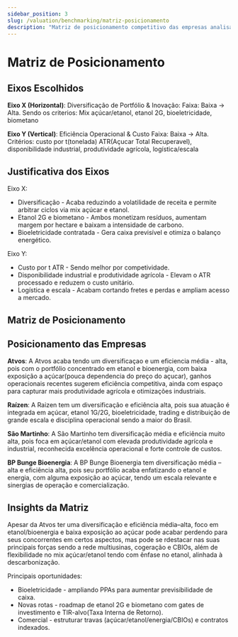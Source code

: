 ```yaml
---
sidebar_position: 3
slug: /valuation/benchmarking/matriz-posicionamento
description: "Matriz de posicionamento competitivo das empresas analisadas"
---
```


# Matriz de Posicionamento

## Eixos Escolhidos

**Eixo X (Horizontal)**: Diversificação de Portfólio & Inovação: 
Faixa: Baixa -> Alta.
Sendo os criterios: Mix açúcar/etanol, etanol 2G, bioeletricidade, biometano

**Eixo Y (Vertical)**: Eficiência Operacional & Custo
Faixa: Baixa -> Alta.
Critérios: custo por t(tonelada) ATR(Açucar Total Recuperavel), disponibilidade industrial, produtividade agrícola, logística/escala

## Justificativa dos Eixos

Eixo X:
- Diversificação - Acaba reduzindo a volatilidade de receita e permite arbitrar ciclos via mix açúcar e etanol.
- Etanol 2G e biometano -  Ambos monetizam resíduos, aumentam margem por hectare e baixam a intensidade de carbono.
- Bioeletricidade contratada - Gera caixa previsível e otimiza o balanço energético.

Eixo Y: 
- Custo por t ATR - Sendo melhor por competividade.
- Disponibilidade industrial e produtividade agrícola - Elevam o ATR processado e reduzem o custo unitário.
- Logística e escala - Acabam cortando fretes e perdas e ampliam acesso a mercado.

## Matriz de Posicionamento

## Posicionamento das Empresas

**Atvos**: A Atvos acaba tendo um diversificaçao e um eficiencia média - alta, pois com o portfólio concentrado em etanol e bioenergia, com baixa exposição a açúcar(pouca dependencia do preço do açucar), ganhos operacionais recentes sugerem eficiência competitiva, ainda com espaço para capturar mais produtividade agrícola e otimizações industriais.

**Raízen**: A Raizen tem um diversificação e eficiência alta, pois sua atuação é integrada em açúcar, etanol 1G/2G, bioeletricidade, trading e distribuição de grande escala e disciplina operacional sendo a maior do Brasil.

**São Martinho**: A São Martinho tem diversificação média e eficiência muito alta, pois foca em açúcar/etanol com elevada produtividade agrícola e industrial, reconhecida excelência operacional e forte controle de custos.

**BP Bunge Bioenergia**: A BP Bunge Bioenergia tem diversificação média – alta e eficiência alta, pois seu portfólio acaba enfatizando o etanol e energia, com alguma exposição ao açúcar, tendo um escala relevante e sinergias de operação e comercialização.

## Insights da Matriz

Apesar da Atvos ter uma diversificação e eficiência média–alta, foco em etanol/bioenergia e baixa exposição ao açúcar pode acabar perdendo para seus concorrentes em certos aspectos, mas pode se rdestacar nas suas principais forças sendo a rede multiusinas, cogeração e CBIOs, além de flexibilidade no mix açúcar/etanol tendo com ênfase no etanol, alinhada à descarbonização.

Principais oportunidades:
- Bioeletricidade - ampliando PPAs para aumentar previsibilidade de caixa.
- Novas rotas - roadmap de etanol 2G e biometano com gates de investimento e TIR-alvo(Taxa Interna de Retorno).
- Comercial - estruturar travas (açúcar/etanol/energia/CBIOs) e contratos indexados.


